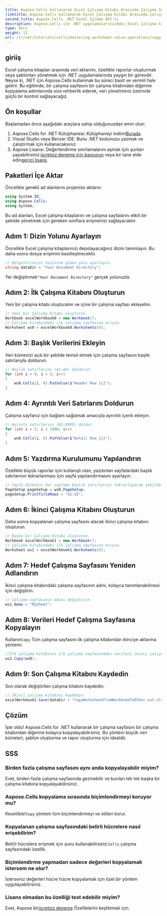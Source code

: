 ```yaml
---
title: Aspose.Cells kullanarak Excel Çalışma Kitabı Arasında Çalışma Sayfasını Kopyalama
linktitle: Aspose.Cells kullanarak Excel Çalışma Kitabı Arasında Çalışma Sayfasını Kopyalama
second_title: Aspose.Cells .NET Excel İşleme API'si
description: Aspose.Cells ile .NET uygulamalarınızdaki Excel çalışma kitapları arasında verileri sorunsuz bir şekilde nasıl aktaracağınızı öğrenin. Bu kapsamlı eğitim, çalışma sayfalarını kopyalamanın her adımında size rehberlik eder.
type: docs
weight: 13
url: /tr/net/tutorials/cells/mastering-worksheet-value-operations/copy-worksheet-between-workbooks/
---
```

## giriiş

Excel çalışma kitapları arasında veri aktarımı, özellikle raporlar oluşturmak veya şablonları yönetmek için .NET uygulamalarında yaygın bir görevdir. Neyse ki, .NET için Aspose.Cells kullanmak bu süreci basit ve verimli hale getirir. Bu eğitimde, bir çalışma sayfasını bir çalışma kitabından diğerine kopyalama adımlarında size rehberlik ederek, veri yönetiminiz üzerinde güçlü bir kontrol sağlayacağız.

## Ön koşullar

Başlamadan önce aşağıdaki araçlara sahip olduğunuzdan emin olun:

1.  Aspose.Cells for .NET Kütüphanesi: Kütüphaneyi indirin[Burada](https://releases.aspose.com/cells/net/).
2. Visual Studio veya Benzer IDE: Bunu .NET kodunuzu yazmak ve çalıştırmak için kullanacaksınız.
3.  Aspose Lisansı: Değerlendirme sınırlamalarını aşmak için şunları yapabilirsiniz:[ücretsiz deneme için başvurun](https://releases.aspose.com/) veya bir tane elde edin[geçici lisans](https://purchase.aspose.com/temporary-license/).

## Paketleri İçe Aktar

Öncelikle gerekli ad alanlarını projenize aktarın:

```csharp
using System.IO;
using Aspose.Cells;
using System;
```

Bu ad alanları, Excel çalışma kitaplarını ve çalışma sayfalarını etkili bir şekilde yönetmek için gereken sınıflara erişmenizi sağlayacaktır.

## Adım 1: Dizin Yolunu Ayarlayın

Öncelikle Excel çalışma kitaplarınızı depolayacağınız dizini tanımlayın. Bu daha sonra dosya erişimini basitleştirecektir.

```csharp
// Belgelerinizin dizinine giden yolu ayarlayın.
string dataDir = "Your Document Directory";
```
 Yer değiştirmek`"Your Document Directory"` gerçek yolunuzla.

## Adım 2: İlk Çalışma Kitabını Oluşturun

Yeni bir çalışma kitabı oluşturalım ve içine bir çalışma sayfası ekleyelim.

```csharp
// Yeni bir Çalışma Kitabı oluşturun.
Workbook excelWorkbook0 = new Workbook();
// Çalışma kitabındaki ilk çalışma sayfasına erişin.
Worksheet ws0 = excelWorkbook0.Worksheets[0];
```

## Adım 3: Başlık Verilerini Ekleyin

Veri kümenizi açık bir şekilde temsil etmek için çalışma sayfasını başlık satırlarıyla doldurun.

```csharp
// Başlık satırlarını (A1:A4) doldurun.
for (int i = 0; i < 5; i++)
{
    ws0.Cells[i, 0].PutValue($"Header Row {i}");
}
```

## Adım 4: Ayrıntılı Veri Satırlarını Doldurun

Çalışma sayfanız için bağlam sağlamak amacıyla ayrıntılı içerik ekleyin.

```csharp
// Ayrıntı satırlarını (A5:A999) doldur.
for (int i = 5; i < 1000; i++)
{
    ws0.Cells[i, 0].PutValue($"Detail Row {i}");
}
```

## Adım 5: Yazdırma Kurulumunu Yapılandırın

Özellikle büyük raporlar için kullanışlı olan, yazdırılan sayfalardaki başlık satırlarının tekrarlanması için sayfa yapılandırmasını ayarlayın.

```csharp
// Sayfa düzenini her sayfada başlık satırlarını tekrarlayacak şekilde yapılandırın.
PageSetup pageSetup = ws0.PageSetup;
pageSetup.PrintTitleRows = "$1:$5";
```

## Adım 6: İkinci Çalışma Kitabını Oluşturun

Daha sonra kopyalanan çalışma sayfasını alacak ikinci çalışma kitabını oluşturun.

```csharp
// Başka bir Çalışma Kitabı oluşturun.
Workbook excelWorkbook1 = new Workbook();
// Çalışma kitabındaki ilk çalışma sayfasına erişin.
Worksheet ws1 = excelWorkbook1.Worksheets[0];
```

## Adım 7: Hedef Çalışma Sayfasını Yeniden Adlandırın

İkinci çalışma kitabındaki çalışma sayfasının adını, kolayca tanımlanabilmesi için değiştirin.

```csharp
// Çalışma sayfasının adını değiştirin.
ws1.Name = "MySheet";
```

## Adım 8: Verileri Hedef Çalışma Sayfasına Kopyalayın

 Kullanın`Copy` Tüm çalışma sayfasını ilk çalışma kitabından ikinciye aktarma yöntemi.

```csharp
//İlk çalışma kitabının ilk çalışma sayfasındaki verileri ikinci çalışma kitabının ilk çalışma sayfasına kopyalayın.
ws1.Copy(ws0);
```

## Adım 9: Son Çalışma Kitabını Kaydedin

Son olarak değiştirilen çalışma kitabını kaydedin.

```csharp
// İkinci çalışma kitabını kaydedin.
excelWorkbook1.Save(dataDir + "CopyWorksheetFromWorkbookToOther_out.xls");
```

## Çözüm

İşte oldu! Aspose.Cells for .NET kullanarak bir çalışma sayfasını bir çalışma kitabından diğerine kolayca kopyalayabilirsiniz. Bu yöntem büyük veri kümeleri, şablon oluşturma ve rapor oluşturma için idealdir. 

## SSS

### Birden fazla çalışma sayfasını aynı anda kopyalayabilir miyim?  
Evet, birden fazla çalışma sayfasında gezinebilir ve bunları tek tek başka bir çalışma kitabına kopyalayabilirsiniz.

### Aspose.Cells kopyalama sırasında biçimlendirmeyi koruyor mu?  
 Kesinlikle!`Copy` yöntem tüm biçimlendirmeyi ve stilleri korur.

### Kopyalanan çalışma sayfasındaki belirli hücrelere nasıl erişebilirim?  
 Belirli hücrelere erişmek için şunu kullanabilirsiniz:`Cells` çalışma sayfasındaki özellik.

### Biçimlendirme yapmadan sadece değerleri kopyalamak istersem ne olur?  
İsterseniz değerleri hücre hücre kopyalamak için özel bir yöntem uygulayabilirsiniz.

### Lisans olmadan bu özelliği test edebilir miyim?  
 Evet, Aspose bir[ücretsiz deneme](https://releases.aspose.com/) Özelliklerini keşfetmek için.